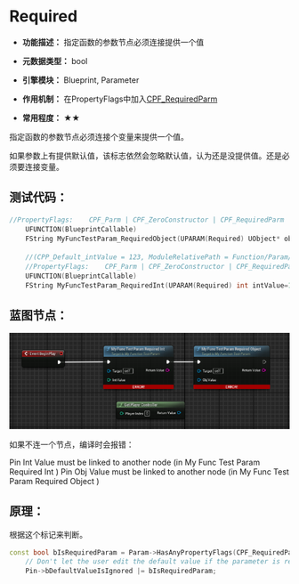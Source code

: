# Required

- **功能描述：** 指定函数的参数节点必须连接提供一个值

- **元数据类型：** bool
- **引擎模块：** Blueprint, Parameter
- **作用机制：** 在PropertyFlags中加入[CPF_RequiredParm](../../../../Flags/EPropertyFlags/CPF_RequiredParm.md)
- **常用程度：** ★★

指定函数的参数节点必须连接个变量来提供一个值。

如果参数上有提供默认值，该标志依然会忽略默认值，认为还是没提供值。还是必须要连接变量。

## 测试代码：

```cpp
//PropertyFlags:	CPF_Parm | CPF_ZeroConstructor | CPF_RequiredParm | CPF_NoDestructor | CPF_HasGetValueTypeHash | CPF_NativeAccessSpecifierPublic 
	UFUNCTION(BlueprintCallable)
	FString MyFuncTestParam_RequiredObject(UPARAM(Required) UObject* objValue);

	//(CPP_Default_intValue = 123, ModuleRelativePath = Function/Param/MyFunction_TestParam.h)
	//PropertyFlags:	CPF_Parm | CPF_ZeroConstructor | CPF_RequiredParm | CPF_IsPlainOldData | CPF_NoDestructor | CPF_HasGetValueTypeHash | CPF_NativeAccessSpecifierPublic 
	UFUNCTION(BlueprintCallable)
	FString MyFuncTestParam_RequiredInt(UPARAM(Required) int intValue=123);
```

## 蓝图节点：

![Untitled](Untitled.png)

如果不连一个节点，编译时会报错：

Pin  Int Value  must be linked to another node (in  My Func Test Param Required Int )
Pin  Obj Value  must be linked to another node (in  My Func Test Param Required Object )

## 原理：

根据这个标记来判断。

```cpp
const bool bIsRequiredParam = Param->HasAnyPropertyFlags(CPF_RequiredParm);
	// Don't let the user edit the default value if the parameter is required to be explicit.
	Pin->bDefaultValueIsIgnored |= bIsRequiredParam;
```